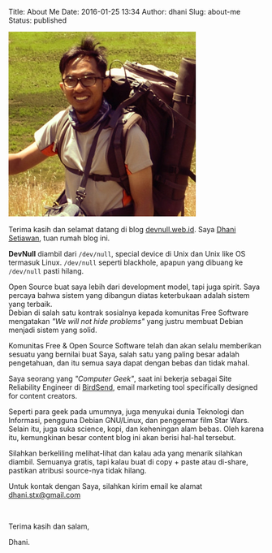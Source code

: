 Title: About Me
Date: 2016-01-25 13:34
Author: dhani
Slug: about-me
Status: published


<img class="cimg" src="/images/dhanisetiawan.jpg" />

Terima kasih dan selamat datang di blog [devnull.web.id](//devnull.web.id). Saya
[Dhani Setiawan](https://plus.google.com/+DhaniSetiawanYoda), tuan rumah
blog ini.

**DevNull** diambil dari ``/dev/null``, special device di Unix dan Unix
like OS termasuk Linux. ``/dev/null`` seperti blackhole, apapun yang
dibuang ke ``/dev/null`` pasti hilang.

Open Source buat saya lebih dari development model, tapi juga spirit. 
Saya percaya bahwa sistem yang dibangun diatas keterbukaan adalah sistem yang terbaik.  
Debian di salah satu kontrak sosialnya kepada komunitas Free Software 
mengatakan _"We will not hide problems"_ yang justru membuat Debian menjadi sistem yang solid.

Komunitas Free & Open Source Software telah dan akan selalu memberikan sesuatu 
yang bernilai buat Saya, salah satu yang paling besar adalah pengetahuan, dan 
itu semua saya dapat dengan bebas dan tidak mahal.

Saya seorang yang _"Computer Geek"_, saat ini bekerja sebagai Site Reliability Engineer 
di [BirdSend](https://birdsend.co), email marketing tool specifically designed 
for content creators.

Seperti para geek pada umumnya, juga menyukai dunia Teknologi dan
Informasi, pengguna Debian GNU/Linux, dan penggemar film Star Wars. Selain itu,
juga suka science, kopi, dan keheningan alam bebas. Oleh karena itu,
kemungkinan besar content blog ini akan berisi hal-hal tersebut.

Silahkan berkeliling melihat-lihat dan kalau ada yang menarik silahkan
diambil. Semuanya gratis, tapi kalau buat di copy + paste atau di-share,
pastikan atribusi source-nya tidak hilang.

Untuk kontak dengan Saya, silahkan kirim email ke alamat dhani.stx@gmail.com

&nbsp;

Terima kasih dan salam,

Dhani.
